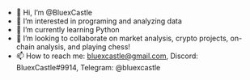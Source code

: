 - 👋 Hi, I’m @BluexCastle
- 👀 I’m interested in programing and analyzing data
- 🌱 I’m currently learning Python
- 💞️ I’m looking to collaborate on market analysis, crypto projects, on-chain analysis, and playing chess! 
- 📫 How to reach me: bluexcastle@gmail.com, Discord: BluexCastle#9914, Telegram: @bluexcastle

<!---
BluexCastle/BluexCastle is a ✨ special ✨ repository because its `README.md` (this file) appears on your GitHub profile.
You can click the Preview link to take a look at your changes.
--->
